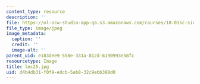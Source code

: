 ```yaml
---
content_type: resource
description: ''
file: https://ol-ocw-studio-app-qa.s3.amazonaws.com/courses/18-01sc-single-variable-calculus-fall-2010/d4b4db31f0f9edcb5ab832c9ebb388d0_lec25.jpg
file_type: image/jpeg
image_metadata:
  caption: ''
  credit: ''
  image-alt: ''
parent_uid: e183dee9-558e-331a-812d-6190993e58fc
resourcetype: Image
title: lec25.jpg
uid: d4b4db31-f0f9-edcb-5ab8-32c9ebb388d0
---
```

